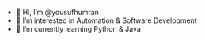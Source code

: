 - 👋 Hi, I’m @yousufhumran
- 👀 I’m interested in Automation & Software Development
- 🌱 I’m currently learning Python & Java

<!---
yousufhumran/yousufhumran is a ✨ special ✨ repository because its `README.md` (this file) appears on your GitHub profile.
You can click the Preview link to take a look at your changes.
--->
